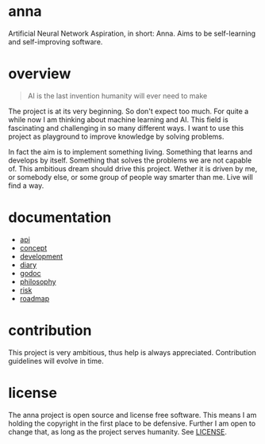 # anna
Artificial Neural Network Aspiration, in short: Anna. Aims to be self-learning
and self-improving software.

# overview

> AI is the last invention humanity will ever need to make

The project is at its very beginning. So don't expect too much. For quite a
while now I am thinking about machine learning and AI. This field is
fascinating and challenging in so many different ways. I want to use this
project as playground to improve knowledge by solving problems.

In fact the aim is to implement something living. Something that learns and
develops by itself. Something that solves the problems we are not capable of.
This ambitious dream should drive this project. Wether it is driven by me, or
somebody else, or some group of people way smarter than me. Live will find a way.

# documentation
- [api](doc/api)
- [concept](doc/concept)
- [development](doc/development)
- [diary](doc/diary)
- [godoc](https://godoc.org/github.com/xh3b4sd/anna/src/github.com/xh3b4sd/anna)
- [philosophy](doc/philosophy)
- [risk](doc/risk)
- [roadmap](doc/roadmap)

# contribution
This project is very ambitious, thus help is always appreciated. Contribution
guidelines will evolve in time.

# license
The anna project is open source and license free software. This means I am
holding the copyright in the first place to be defensive. Further I am open to
change that, as long as the project serves humanity. See [LICENSE](LICENSE).
